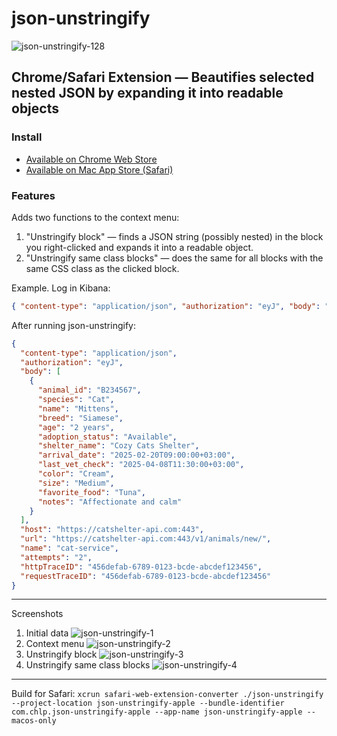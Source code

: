 # json-unstringify

![json-unstringify-128](https://github.com/user-attachments/assets/7b3076d6-58e0-47bf-9358-5a909db482fb)

## Chrome/Safari Extension — Beautifies selected nested JSON by expanding it into readable objects

### Install

- [Available on Chrome Web Store](https://chromewebstore.google.com/detail/json-unstringify/moielkikijfjcdgnljgahghekhnbhmno)
- [Available on Mac App Store (Safari)](https://apps.apple.com/us/app/json-unstringify/id6744895509)


### Features

Adds two functions to the context menu:
1. "Unstringify block" — finds a JSON string (possibly nested) in the block you right-clicked and expands it into a readable object.
2. "Unstringify same class blocks" — does the same for all blocks with the same CSS class as the clicked block.

Example. Log in Kibana:
```json
{ "content-type": "application/json", "authorization": "eyJ", "body": "[{\"animal_id\":\"B234567\",\"species\":\"Cat\",\"name\":\"Mittens\",\"breed\":\"Siamese\",\"age\":\"2 years\",\"adoption_status\":\"Available\",\"shelter_name\":\"Cozy Cats Shelter\",\"arrival_date\":\"2025-02-20T09:00:00+03:00\",\"last_vet_check\":\"2025-04-08T11:30:00+03:00\",\"color\":\"Cream\",\"size\":\"Medium\",\"favorite_food\":\"Tuna\",\"notes\":\"Affectionate and calm\"}]", "host": "https://catshelter-api.com:443", "url": "https://catshelter-api.com:443/v1/animals/new/", "name": "cat-service", "attempts": "2", "httpTraceID": "456defab-6789-0123-bcde-abcdef123456", "requestTraceID": "456defab-6789-0123-bcde-abcdef123456"}
```

After running json-unstringify:
```json
{
  "content-type": "application/json",
  "authorization": "eyJ",
  "body": [
    {
      "animal_id": "B234567",
      "species": "Cat",
      "name": "Mittens",
      "breed": "Siamese",
      "age": "2 years",
      "adoption_status": "Available",
      "shelter_name": "Cozy Cats Shelter",
      "arrival_date": "2025-02-20T09:00:00+03:00",
      "last_vet_check": "2025-04-08T11:30:00+03:00",
      "color": "Cream",
      "size": "Medium",
      "favorite_food": "Tuna",
      "notes": "Affectionate and calm"
    }
  ],
  "host": "https://catshelter-api.com:443",
  "url": "https://catshelter-api.com:443/v1/animals/new/",
  "name": "cat-service",
  "attempts": "2",
  "httpTraceID": "456defab-6789-0123-bcde-abcdef123456",
  "requestTraceID": "456defab-6789-0123-bcde-abcdef123456"
}
```

---

Screenshots

1. Initial data
  ![json-unstringify-1](https://github.com/user-attachments/assets/f486f393-7a7e-4595-b29a-0feee02ccc4f)
2. Context menu
  ![json-unstringify-2](https://github.com/user-attachments/assets/cbadf6b3-470d-4bef-a2c3-e5a58b937233)
3. Unstringify block
  ![json-unstringify-3](https://github.com/user-attachments/assets/516d0398-e26f-4929-a06e-65b0166c2af8)
4. Unstringify same class blocks
  ![json-unstringify-4](https://github.com/user-attachments/assets/1151042e-3f52-4234-be5d-8c197adb562f)

---

Build for Safari: `xcrun safari-web-extension-converter ./json-unstringify --project-location json-unstringify-apple --bundle-identifier com.chlp.json-unstringify-apple --app-name json-unstringify-apple --macos-only`

